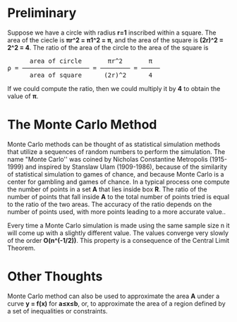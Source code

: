 Preliminary
===========
Suppose we have a circle with radius <B>r=1</B> inscribed within a square. The area of the ciecle is <B>πr^2 = π1^2 = π</B>, and the area of the square is <B>(2r)^2 = 2^2 = 4</B>. The ratio of the area of the circle to the area of the square is

<pre>
      area of circle       πr^2       π
ρ = ────────────────── = ──────── = ─────
      area of square      (2r)^2      4
</pre> 

If we could compute the ratio, then we could multiply it by <B>4</B> to obtain the value of <B>π</B>. 


The Monte Carlo Method
======================
Monte Carlo methods can be thought of as statistical simulation methods that utilize a sequences of random numbers to perform the simulation.  The name "Monte Carlo'' was coined by Nicholas Constantine Metropolis (1915-1999) and inspired by Stanslaw Ulam (1909-1986), because of the similarity of statistical simulation to games of chance, and because Monte Carlo is a center for gambling and games of chance.  In a typical process one compute the number of points in a set <B>A</B> that lies inside box <B>R</B>.  The ratio of the number of points that fall inside <B>A</B> to the total number of points tried is equal to the ratio of the two areas.  The accuracy of the ratio depends on the number of points used, with more points leading to a more accurate value.. 

Every time a Monte Carlo simulation is made using the same sample size n it will come up with a slightly different value. The values converge very slowly of the order <B>O(n^(-1/2))</B>.  This property is a consequence of the Central Limit Theorem.


Other Thoughts
==============
Monte Carlo method can also be used to approximate the area <B>A</B> under a curve <B>y = f(x)</B> for <B>a≤x≤b</B>, or, to approximate the area of a region defined by a set of inequalities or constraints.
